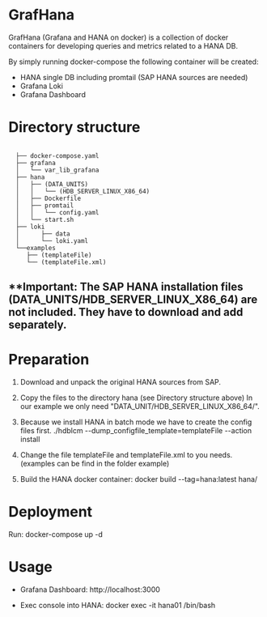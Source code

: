 # GrafHana

GrafHana (Grafana and HANA on docker) is a collection of docker containers for developing queries and metrics related to a HANA DB. 

By simply running docker-compose the following container will be created:

  * HANA single DB including promtail (SAP HANA sources are needed)
  * Grafana Loki
  * Grafana Dashboard

# Directory structure

```

  ├── docker-compose.yaml
  ├── grafana
  │   └── var_lib_grafana
  ├── hana
  │   ├── (DATA_UNITS)
  │   │   └── (HDB_SERVER_LINUX_X86_64)
  │   ├── Dockerfile
  │   ├── promtail
  │   │   └── config.yaml
  │   └── start.sh
  ├── loki
  │      ├── data
  │      └── loki.yaml
  └──examples  
     ├── (templateFile)
     └── (templateFile.xml)

```

**Important: 
The SAP HANA installation files (DATA_UNITS/HDB_SERVER_LINUX_X86_64) are not included.
They have to download and add separately.
---


# Preparation

  1. Download and unpack the original HANA sources from SAP.

  2. Copy the files to the directory hana (see Directory structure above)
     In our example we only need "DATA_UNIT/HDB_SERVER_LINUX_X86_64/".

  3. Because we install HANA in batch mode we have to create the config files first.
     ./hdblcm --dump_configfile_template=templateFile --action install

  4. Change the file templateFile and templateFile.xml to you needs.
     (examples can be find in the folder example) 

  5. Build the HANA docker container:
     docker build --tag=hana:latest hana/


# Deployment

  Run: docker-compose up -d


# Usage

  * Grafana Dashboard: 
    http://localhost:3000

  * Exec console into HANA: 
    docker exec -it hana01 /bin/bash
    





